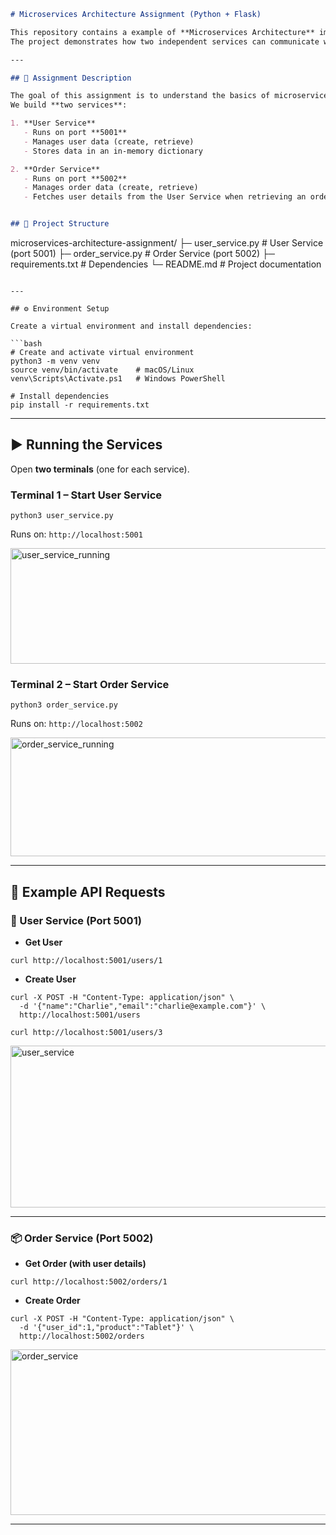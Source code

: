 
```markdown
# Microservices Architecture Assignment (Python + Flask)

This repository contains a example of **Microservices Architecture** implemented using **Python** and **Flask**.  
The project demonstrates how two independent services can communicate with each other using HTTP.

---

## 📖 Assignment Description

The goal of this assignment is to understand the basics of microservices design.  
We build **two services**:

1. **User Service**  
   - Runs on port **5001**  
   - Manages user data (create, retrieve)  
   - Stores data in an in-memory dictionary  

2. **Order Service**  
   - Runs on port **5002**  
   - Manages order data (create, retrieve)  
   - Fetches user details from the User Service when retrieving an order  


## 📂 Project Structure
```

microservices-architecture-assignment/
├─ user\_service.py       # User Service (port 5001)
├─ order\_service.py      # Order Service (port 5002)
├─ requirements.txt      # Dependencies
└─ README.md             # Project documentation

````

---

## ⚙️ Environment Setup

Create a virtual environment and install dependencies:

```bash
# Create and activate virtual environment
python3 -m venv venv
source venv/bin/activate    # macOS/Linux
venv\Scripts\Activate.ps1   # Windows PowerShell

# Install dependencies
pip install -r requirements.txt
````

---

## ▶️ Running the Services

Open **two terminals** (one for each service).

### Terminal 1 – Start User Service

```
python3 user_service.py
```

Runs on: `http://localhost:5001`

<img width="989" height="185" alt="user_service_running" src="https://github.com/user-attachments/assets/08e1987f-f8a9-4480-a31b-cdc9cc39e4a8" />


### Terminal 2 – Start Order Service

```
python3 order_service.py
```

Runs on: `http://localhost:5002`

<img width="993" height="190" alt="order_service_running" src="https://github.com/user-attachments/assets/b048a74a-d8f2-40c0-b67a-a3cd88449000" />


---

## 📡 Example API Requests

### 🧑 User Service (Port 5001)

* **Get User**

```
curl http://localhost:5001/users/1
```


* **Create User**

```
curl -X POST -H "Content-Type: application/json" \
  -d '{"name":"Charlie","email":"charlie@example.com"}' \
  http://localhost:5001/users
```
```
curl http://localhost:5001/users/3
```

<img width="994" height="259" alt="user_service" src="https://github.com/user-attachments/assets/0c7d564a-7c06-448f-a105-aae02f92c4bb" />

---

### 📦 Order Service (Port 5002)

* **Get Order (with user details)**

```
curl http://localhost:5002/orders/1
```

* **Create Order**

```
curl -X POST -H "Content-Type: application/json" \
  -d '{"user_id":1,"product":"Tablet"}' \
  http://localhost:5002/orders
```
<img width="989" height="265" alt="order_service" src="https://github.com/user-attachments/assets/32727919-6fda-4f26-8dda-7ebc27eca867" />

---

